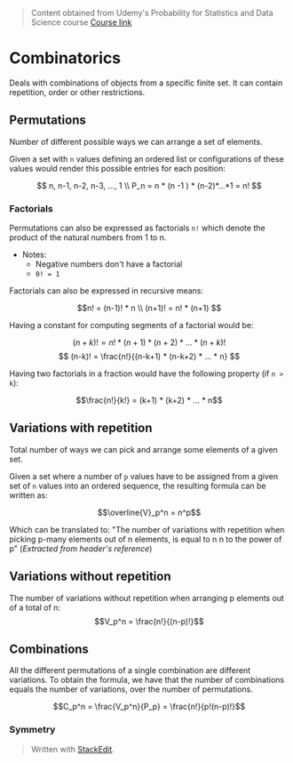 > Content obtained from Udemy's Probability for Statistics and Data Science course [Course link](https://telusinternational.udemy.com/course/probability-for-statistics-and-data-science)

# Combinatorics

Deals with combinations of objects from a specific finite set. It can contain repetition, order or other restrictions.

## Permutations

Number of different possible ways we can arrange a set of elements.

Given a set with `n` values defining an ordered list or configurations of these values would render this possible entries for each position: 

$$
n, n-1, n-2, n-3, ..., 1 \\
P_n = n * (n -1 ) * (n-2)*...*1 = n!
$$

### Factorials

Permutations can also be expressed as factorials `n!` which denote the product of the natural numbers from 1 to n.
- Notes:
	- Negative numbers don't have a factorial
	- `0! = 1`

Factorials can also be expressed in recursive means: 

$$n! = (n-1)! * n \\
(n+1)! = n! * (n+1) $$

Having a constant for computing segments of a factorial would be: 

$$(n+k) ! = n! * (n+1) * (n+2) * ... * (n+k)! $$
$$
(n-k)! = \frac{n!}{(n-k+1) * (n-k+2) * ... * n}
$$

Having two factorials in a fraction would have the following property (if `n > k`): 

$$\frac{n!}{k!} = (k+1) * (k+2) * ... * n$$

## Variations with repetition
Total number of ways we can pick and arrange some elements of a given set.

Given a set where a number of `p` values have to be assigned from a given set of `n` values into an ordered sequence, the resulting formula can be written as:

$$\overline{V}_p^n = n^p$$

Which can be translated to: "The number of variations with repetition when picking p-many elements out of n elements, is equal to n n to the power of p" (*Extracted from header's reference*)

## Variations without repetition

The number of variations without repetition when arranging p elements out of a total of n:
$$V_p^n = \frac{n!}{(n-p)!}$$

## Combinations

All the different permutations of a single combination are different variations. 
To obtain the formula, we have that the number of combinations equals the number of variations, over the number of permutations.

$$C_p^n = \frac{V_p^n}{P_p}  = \frac{n!}{p!(n-p)!}$$

### Symmetry

> Written with [StackEdit](https://stackedit.io/).
<!--stackedit_data:
eyJoaXN0b3J5IjpbMzM4MzQ1OTc2LC0xMTQ1MjYxNzM5LDI3Nj
A4MDk1MSwtNDg5ODE4NzI0LDEyNzc5Mjg3MzYsMTgyMzcyOTM1
OCwxNDA1NDg1OTIyLC0xOTc3NDA3NTUzLC0xMDc0NTg5NDc1XX
0=
-->